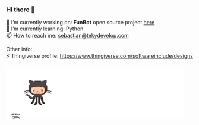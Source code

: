 
  <h3> Hi there 👋 </h3>       

   🔭 I’m currently working on: **FunBot** open source project [here](https://github.com/ManolescuSebastian/FunBot)        
   🌱 I’m currently learning: Python       
   📫 How to reach me: sebastian@tekydevelop.com         

   Other info:        
   ⚡ Thingiverse profile: https://www.thingiverse.com/softwareinclude/designs        
 
           

 <img src="https://github.com/ManolescuSebastian/ManolescuSebastian/blob/master/git_animation.gif" width="95%"/>


<!--
**ManolescuSebastian/ManolescuSebastian** is a ✨ _special_ ✨ repository because its `README.md` (this file) appears on your GitHub profile.

Here are some ideas to get you started:

- 🔭 I’m currently working on ...
- 🌱 I’m currently learning ...
- 👯 I’m looking to collaborate on ...
- 🤔 I’m looking for help with ...
- 💬 Ask me about ...
- 📫 How to reach me: ...
- 😄 Pronouns: ...
- ⚡ Fun fact: ...
-->


